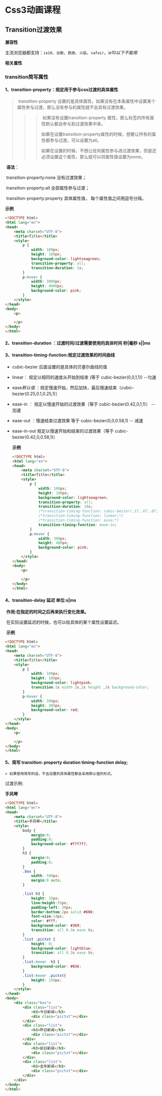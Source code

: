 # Css3动画课程

## Transition过渡效果

**兼容性**

主流浏览器都支持：`ie10`、`谷歌`、`欧朋`、`火狐`、`safair`，*ie10以下不能用*

**相关属性**

### transition简写属性

#### 1、transition-property：规定用于参与css过渡的具体属性

> ​        transition-property 设置的是具体属性，如果没有在本条属性中设置某个属性参与过渡，那么没有参与的属性就不会具有过渡效果。
>
> > > ​	如果没有设置transition-property 属性，那么标签的所有属性默认都会参与到过渡效果中来。
> > >
> > > ​	如果在设置transition-property属性的时候，想要让所有的属性都参与过渡，可以设置为all。
> > >
> > > ​	如果在设置的时候，不想让任何属性参与进过渡效果，但是还必须设置这个属性，那么就可以将属性值设置为none。

​	**语法**：

​	transition-property:none    没有过渡效果；

​	transition-property:all   全部属性参与过渡；

​	transition-property:property  具体属性值， 每个属性值之间用逗号分隔。

**示例**	

```html
<!DOCTYPE html>
<html lang="en">
<head>
    <meta charset="UTF-8">
    <title>Title</title>
    <style>
        p {
            width: 100px;
            height: 100px;
            background-color: lightseagreen;
            transition-property: all;
            transition-duration: 1s;
        }
        p:hover {
            width: 3000px;
            height: 4000px;
            background-color: pink;
        }
    </style>
</head>
<body>
    <p>

    </p>
</body>
</html>
```



#### 2、transition-duration ：过渡时间/过渡需要使用的具体时间 秒|毫秒  s||ms



#### 3、transition-timing-function:规定过渡效果的时间曲线

- cubic-bezier 后面设置的是具体的贝塞尔曲线的值

- linear： 规定以相同的速度从开始到结束 (等于 cubic-bezier(0,0,1,1)) --匀速

- ease*默认值*  ：规定慢速开始，然后加快，最后慢速结束（cubic-bezier(0.25,0.1,0.25,1)）

- ease-in ： 规定以慢速开始的过渡效果（等于 cubic-bezier(0.42,0,1,1)） -- 加速

- ease-out ：慢速结束过渡效果 等于 cubic-bezier(0,0,0.58,1)  -- 减速

- ease-in-out  规定以慢速开始和结束的过渡效果（等于 cubic-bezier(0.42,0,0.58,1)）

  **示例**

  ```html
  <!DOCTYPE html>
  <html lang="en">
  <head>
      <meta charset="UTF-8">
      <title>Title</title>
      <style>
          p {
              width: 100px;
              height: 100px;
              background-color: lightseagreen;
              transition-property: all;
              transition-duration: 10s;
              /*transition-timing-function: cubic-bezier(.17,.67,.87,.11);*/
              /*transition-timing-function: linear;*/
              /*transition-timing-function: ease;*/
              transition-timing-function: ease-in;
          }
          p:hover {
              width: 300px;
              height: 400px;
              background-color: pink;
          }
      </style>
  </head>
  <body>
      <p>
          
      </p>
  </body>
  </html>
  ```



#### 4、transition-delay  延迟  单位:s|ms

​	**作用:在指定的时间之后再来执行变化效果。**

​	在实际设置延迟的时候，也可以给具体的某个属性设置延迟。

​	**示例**

```html
<!DOCTYPE html>
<html lang="en">
<head>
    <meta charset="UTF-8">
    <title>Title</title>
    <style>
        p {
            width: 100px;
            height: 100px;
            background-color: lightpink;
            transition:1s width 2s,2s height ,3s background-color;
        }
        p:hover {
            width: 300px;
            height: 300px;
            background-color: red;
        }
    </style>
</head>
<body>
    <p>

    </p>
</body>
</html>
```



#### 5、简写  transition: property duration timing-function delay;

```
> 如果使用简写的话，不去设置的具体属性都会采用默认值的形式。
```

过渡示例:

**手风琴**

```html
<!DOCTYPE html>
<html lang="en">
<head>
    <meta charset="UTF-8">
    <title>手风琴</title>
    <style>
        body {
            margin:0;
            padding:0;
            background-color: #f7f7f7;
        }
        h3 {
            margin:0;
            padding:0;
        }
        .box {
            width: 500px;
            margin:0 auto;
        }

        .list h3 {
            height: 35px;
            line-height:35px;
            padding-left: 30px;
            border-bottom:2px solid #690;
            font-size:14px;
            color: #fff;
            background-color: #369;
            transition: all 0.3s ease 0s;
        }
        .list .pictxt {
            height: 0;
            background-color: lightblue;
            transition: all 0.3s ease 0s;
        }
        .list:hover  h3 {
            background-color: #036;
        }
        .list:hover .pictxt{
            height: 150px;
        }
    </style>
</head>
<body>
    <div class="box">
        <div class="list">
            <h3>今日新闻</h3>
            <div class="pictxt"></div>
        </div>
        <div class="list">
            <h3>昨日新闻</h3>
            <div class="pictxt"></div>
        </div>
        <div class="list">
            <h3>前日新闻</h3>
            <div class="pictxt"></div>
        </div>
        <div class="list">
            <h3>去年新闻</h3>
            <div class="pictxt"></div>
        </div>
    </div>
</body>
</html>
```

